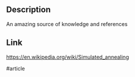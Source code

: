 ## Description
An amazing source of knowledge and references

## Link
https://en.wikipedia.org/wiki/Simulated_annealing

#article